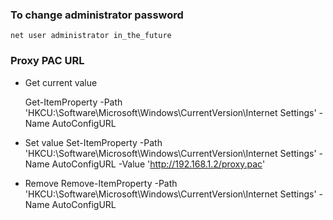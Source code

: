 ### To change administrator password

    net user administrator in_the_future

### Proxy PAC URL

* Get current value

    Get-ItemProperty -Path 'HKCU:\Software\Microsoft\Windows\CurrentVersion\Internet Settings' -Name AutoConfigURL

* Set value
    Set-ItemProperty -Path 'HKCU:\Software\Microsoft\Windows\CurrentVersion\Internet Settings' -Name AutoConfigURL -Value 'http://192.168.1.2/proxy.pac'

* Remove
    Remove-ItemProperty -Path 'HKCU:\Software\Microsoft\Windows\CurrentVersion\Internet Settings' -Name AutoConfigURL

    
